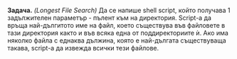 **Задача.** *(Longest File Search)* Да се напише shell script, който получава 1 задължителен параметър - пълент към на директория. Script-a да връща най-дългитото име на файл, което съществува във 
файловете в тази директория както и във всяка една от поддиректориите ѝ. Ако има няколко файла с еднаква дължина, която е най-дългата съществуваща такава, script-а 
да извежда всички тези файлове.
